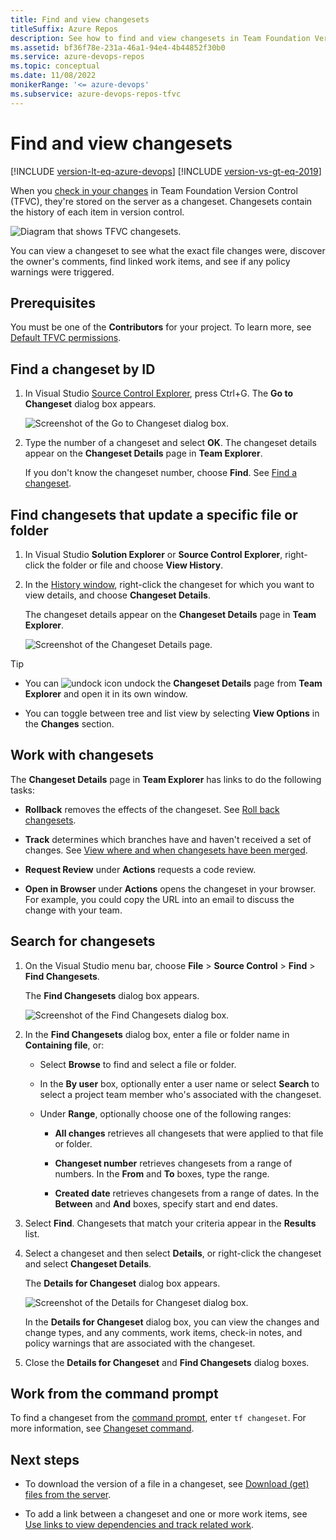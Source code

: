 ```yaml
---
title: Find and view changesets
titleSuffix: Azure Repos
description: See how to find and view changesets in Team Foundation Version Control (TFVC).
ms.assetid: bf36f78e-231a-46a1-94e4-4b44852f30b0
ms.service: azure-devops-repos
ms.topic: conceptual
ms.date: 11/08/2022
monikerRange: '<= azure-devops'
ms.subservice: azure-devops-repos-tfvc
---
```


# Find and view changesets

[!INCLUDE [version-lt-eq-azure-devops](../../includes/version-lt-eq-azure-devops.md)]
[!INCLUDE [version-vs-gt-eq-2019](../../includes/version-vs-gt-eq-2019.md)]

When you [check in your changes](check-your-work-team-codebase.md) in Team Foundation Version Control (TFVC), they're stored on the server as a changeset. Changesets contain the history of each item in version control.

![Diagram that shows TFVC changesets.](media/find-view-changesets/IC263819.png)   

You can view a changeset to see what the exact file changes were, discover the owner's comments, find linked work items, and see if any policy warnings were triggered.

## Prerequisites

You must be one of the **Contributors** for your project. To learn more, see [Default TFVC permissions](../../organizations/security/default-tfvc-permissions.md).

## Find a changeset by ID

1. In Visual Studio [Source Control Explorer](use-source-control-explorer-manage-files-under-version-control.md), press Ctrl+G. The **Go to Changeset** dialog box appears.

   ![Screenshot of the Go to Changeset dialog box.](media/find-view-changesets/go-to-changeset.png)

1. Type the number of a changeset and select **OK**. The changeset details appear on the **Changeset Details** page in **Team Explorer**.

   If you don't know the changeset number, choose **Find**. See [Find a changeset](find-view-changesets.md#find).

## Find changesets that update a specific file or folder

1. In Visual Studio **Solution Explorer** or **Source Control Explorer**, right-click the folder or file and choose **View History**.

1. In the [History window](get-history-item.md), right-click the changeset for which you want to view details, and choose **Changeset Details**.

   The changeset details appear on the **Changeset Details** page in **Team Explorer**.

   ![Screenshot of the Changeset Details page.](media/find-view-changesets/changeset-details.png)

> [!TIP]
> - You can ![undock icon](media/find-view-changesets/IC667296.png) undock the **Changeset Details** page from **Team Explorer** and open it in its own window.
> 
> - You can toggle between tree and list view by selecting **View Options** in the **Changes** section.

<a name="find"></a>

## Work with changesets

The **Changeset Details** page in **Team Explorer** has links to do the following tasks:

- **Rollback** removes the effects of the changeset. See [Roll back changesets](roll-back-changesets.md).

- **Track** determines which branches have and haven't received a set of changes. See [View where and when changesets have been merged](view-where-when-changesets-have-been-merged.md).

- **Request Review** under **Actions** requests a code review.

- **Open in Browser** under **Actions** opens the changeset in your browser. For example, you could copy the URL into an email to discuss the change with your team.

## Search for changesets

1. On the Visual Studio menu bar, choose **File** > **Source Control** > **Find** > **Find Changesets**.

   The **Find Changesets** dialog box appears.

   ![Screenshot of the Find Changesets dialog box.](media/find-view-changesets/find-changesets.png)

1. In the **Find Changesets** dialog box, enter a file or folder name in **Containing file**, or:

   - Select **Browse** to find and select a file or folder.

   - In the **By user** box, optionally enter a user name or select **Search** to select a project team member who's associated with the changeset.

   - Under **Range**, optionally choose one of the following ranges:

     - **All changes** retrieves all changesets that were applied to that file or folder.

     - **Changeset number** retrieves changesets from a range of numbers. In the **From** and **To** boxes, type the range.

     - **Created date** retrieves changesets from a range of dates. In the **Between** and **And** boxes, specify start and end dates.

1. Select **Find**. Changesets that match your criteria appear in the **Results** list.

1. Select a changeset and then select **Details**, or right-click the changeset and select **Changeset Details**.

   The **Details for Changeset** dialog box appears.

   ![Screenshot of the Details for Changeset dialog box.](media/find-view-changesets/details-for-changeset.png)

   In the **Details for Changeset** dialog box, you can view the changes and change types, and any comments, work items, check-in notes, and policy warnings that are associated with the changeset.

1. Close the **Details for Changeset** and **Find Changesets** dialog boxes.

## Work from the command prompt

To find a changeset from the [command prompt](use-team-foundation-version-control-commands.md), enter `tf changeset`. For more information, see [Changeset command](changeset-command.md).

## Next steps

- To download the version of a file in a changeset, see [Download (get) files from the server](download-get-files-from-server.md).

- To add a link between a changeset and one or more work items, see [Use links to view dependencies and track related work](../../boards/queries/link-work-items-support-traceability.md).
